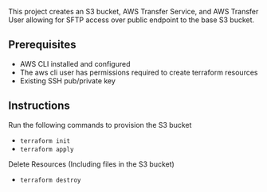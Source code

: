 This project creates an S3 bucket, AWS Transfer Service, and AWS Transfer User allowing for SFTP access over public endpoint to the base S3 bucket.

## Prerequisites

- AWS CLI installed and configured
- The aws cli user has permissions required to create terraform resources
- Existing SSH pub/private key

## Instructions

Run the following commands to provision the S3 bucket

- `terraform init`
- `terraform apply`

Delete Resources (Including files in the S3 bucket)

- `terraform destroy`
